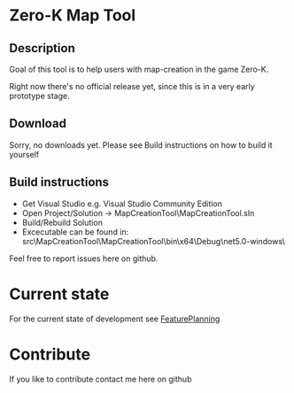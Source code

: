# Zero-K Map Tool

## Description
Goal of this tool is to help users with map-creation in the game Zero-K.

Right now there's no official release yet, since this is in a very early prototype stage. 

## Download
Sorry, no downloads yet. Please see Build instructions on how to build it yourself

## Build instructions
* Get Visual Studio e.g. Visual Studio Community Edition
* Open Project/Solution -> MapCreationTool\MapCreationTool.sln 
* Build/Rebuild Solution
* Excecutable can be found in: src\MapCreationTool\MapCreationTool\bin\x64\Debug\net5.0-windows\

Feel free to report issues here on github.

# Current state
For the current state of development see [FeaturePlanning](https://github.com/adras/Zero-K-MapEditing/blob/main/FeaturePlanning.md)

# Contribute
If you like to contribute contact me here on github